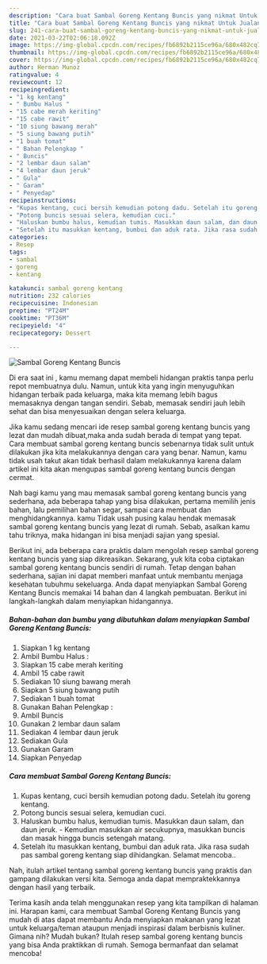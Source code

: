 ```yaml
---
description: "Cara buat Sambal Goreng Kentang Buncis yang nikmat Untuk Jualan"
title: "Cara buat Sambal Goreng Kentang Buncis yang nikmat Untuk Jualan"
slug: 241-cara-buat-sambal-goreng-kentang-buncis-yang-nikmat-untuk-jualan
date: 2021-03-22T02:06:18.092Z
image: https://img-global.cpcdn.com/recipes/fb6892b2115ce96a/680x482cq70/sambal-goreng-kentang-buncis-foto-resep-utama.jpg
thumbnail: https://img-global.cpcdn.com/recipes/fb6892b2115ce96a/680x482cq70/sambal-goreng-kentang-buncis-foto-resep-utama.jpg
cover: https://img-global.cpcdn.com/recipes/fb6892b2115ce96a/680x482cq70/sambal-goreng-kentang-buncis-foto-resep-utama.jpg
author: Herman Munoz
ratingvalue: 4
reviewcount: 12
recipeingredient:
- "1 kg kentang"
- " Bumbu Halus "
- "15 cabe merah keriting"
- "15 cabe rawit"
- "10 siung bawang merah"
- "5 siung bawang putih"
- "1 buah tomat"
- " Bahan Pelengkap "
- " Buncis"
- "2 lembar daun salam"
- "4 lembar daun jeruk"
- " Gula"
- " Garam"
- " Penyedap"
recipeinstructions:
- "Kupas kentang, cuci bersih kemudian potong dadu. Setelah itu goreng kentang."
- "Potong buncis sesuai selera, kemudian cuci."
- "Haluskan bumbu halus, kemudian tumis. Masukkan daun salam, dan daun jeruk. Kemudian masukkan air secukupnya, masukkan buncis dan masak hingga buncis setengah matang."
- "Setelah itu masukkan kentang, bumbui dan aduk rata. Jika rasa sudah pas sambal goreng kentang siap dihidangkan. Selamat mencoba.."
categories:
- Resep
tags:
- sambal
- goreng
- kentang

katakunci: sambal goreng kentang 
nutrition: 232 calories
recipecuisine: Indonesian
preptime: "PT24M"
cooktime: "PT36M"
recipeyield: "4"
recipecategory: Dessert

---
```



![Sambal Goreng Kentang Buncis](https://img-global.cpcdn.com/recipes/fb6892b2115ce96a/680x482cq70/sambal-goreng-kentang-buncis-foto-resep-utama.jpg)

Di era  saat ini , kamu memang dapat membeli hidangan praktis tanpa perlu repot membuatnya dulu. Namun, untuk kita yang ingin menyuguhkan hidangan terbaik pada keluarga, maka kita memang lebih bagus memasaknya dengan tangan sendiri. Sebab, memasak sendiri jauh lebih sehat dan bisa menyesuaikan dengan selera keluarga.

Jika kamu sedang mencari ide resep sambal goreng kentang buncis yang lezat dan mudah dibuat,maka anda sudah berada di tempat yang tepat. Cara membuat sambal goreng kentang buncis  sebenarnya tidak sulit untuk dilakukan jika kita melakukannya dengan cara yang benar. Namun, kamu tidak usah takut akan tidak berhasil dalam melakukannya 
karena dalam artikel ini kita akan mengupas sambal goreng kentang buncis dengan cermat.  



Nah bagi kamu yang mau memasak sambal goreng kentang buncis yang sederhana, ada beberapa tahap yang bisa dilakukan, pertama memilih jenis bahan, lalu pemilihan bahan segar, sampai cara membuat dan menghidangkannya. kamu Tidak usah pusing kalau hendak memasak sambal goreng kentang buncis yang lezat di rumah. Sebab, asalkan kamu  tahu triknya, maka hidangan ini bisa menjadi sajian yang spesial.

Berikut ini, ada beberapa cara praktis  dalam mengolah resep sambal goreng kentang buncis yang siap dikreasikan. Sekarang, yuk kita coba ciptakan sambal goreng kentang buncis sendiri di rumah. Tetap dengan bahan sederhana, sajian ini dapat memberi manfaat untuk membantu menjaga kesehatan tubuhmu sekeluarga. Anda dapat menyiapkan Sambal Goreng Kentang Buncis memakai 14 bahan dan 4 langkah pembuatan. Berikut ini langkah-langkah dalam menyiapkan hidangannya.

<!--inarticleads1-->

##### Bahan-bahan dan bumbu yang dibutuhkan dalam menyiapkan Sambal Goreng Kentang Buncis:

1. Siapkan 1 kg kentang
1. Ambil  Bumbu Halus :
1. Siapkan 15 cabe merah keriting
1. Ambil 15 cabe rawit
1. Sediakan 10 siung bawang merah
1. Siapkan 5 siung bawang putih
1. Sediakan 1 buah tomat
1. Gunakan  Bahan Pelengkap :
1. Ambil  Buncis
1. Gunakan 2 lembar daun salam
1. Sediakan 4 lembar daun jeruk
1. Sediakan  Gula
1. Gunakan  Garam
1. Siapkan  Penyedap




<!--inarticleads2-->

##### Cara membuat Sambal Goreng Kentang Buncis:

1. Kupas kentang, cuci bersih kemudian potong dadu. Setelah itu goreng kentang.
1. Potong buncis sesuai selera, kemudian cuci.
1. Haluskan bumbu halus, kemudian tumis. Masukkan daun salam, dan daun jeruk. - Kemudian masukkan air secukupnya, masukkan buncis dan masak hingga buncis setengah matang.
1. Setelah itu masukkan kentang, bumbui dan aduk rata. Jika rasa sudah pas sambal goreng kentang siap dihidangkan. Selamat mencoba..




Nah, itulah artikel tentang  sambal goreng kentang buncis  yang praktis dan gampang dilakukan versi kita. Semoga anda dapat mempraktekkannya dengan hasil yang terbaik. 

Terima kasih anda telah menggunakan resep yang kita tampilkan di halaman ini. Harapan kami, cara membuat  Sambal Goreng Kentang Buncis yang mudah di atas dapat membantu Anda menyiapkan makanan yang lezat untuk keluarga/teman ataupun menjadi inspirasi dalam berbisnis kuliner. Gimana nih? Mudah bukan? Itulah resep sambal goreng kentang buncis yang bisa Anda praktikkan di rumah. Semoga bermanfaat dan selamat mencoba!

